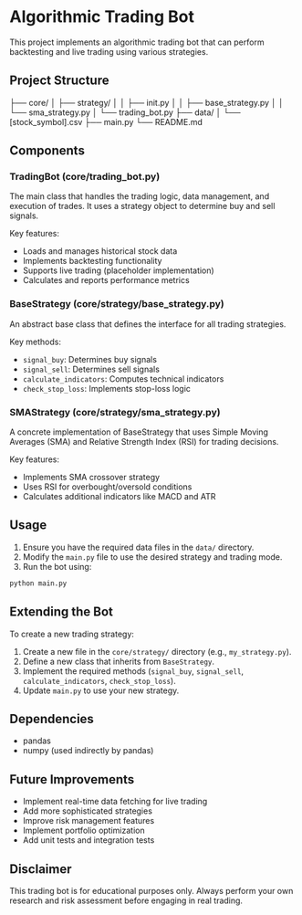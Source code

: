 # Algorithmic Trading Bot

This project implements an algorithmic trading bot that can perform backtesting and live trading using various strategies.

## Project Structure

├── core/
│ ├── strategy/
│ │ ├── init.py
│ │ ├── base_strategy.py
│ │ └── sma_strategy.py
│ └── trading_bot.py
├── data/
│ └── [stock_symbol].csv
├── main.py
└── README.md

## Components

### TradingBot (core/trading_bot.py)

The main class that handles the trading logic, data management, and execution of trades. It uses a strategy object to determine buy and sell signals.

Key features:

- Loads and manages historical stock data
- Implements backtesting functionality
- Supports live trading (placeholder implementation)
- Calculates and reports performance metrics

### BaseStrategy (core/strategy/base_strategy.py)

An abstract base class that defines the interface for all trading strategies.

Key methods:

- `signal_buy`: Determines buy signals
- `signal_sell`: Determines sell signals
- `calculate_indicators`: Computes technical indicators
- `check_stop_loss`: Implements stop-loss logic

### SMAStrategy (core/strategy/sma_strategy.py)

A concrete implementation of BaseStrategy that uses Simple Moving Averages (SMA) and Relative Strength Index (RSI) for trading decisions.

Key features:

- Implements SMA crossover strategy
- Uses RSI for overbought/oversold conditions
- Calculates additional indicators like MACD and ATR

## Usage

1. Ensure you have the required data files in the `data/` directory.
2. Modify the `main.py` file to use the desired strategy and trading mode.
3. Run the bot using:

```bash
python main.py
```

## Extending the Bot

To create a new trading strategy:

1. Create a new file in the `core/strategy/` directory (e.g., `my_strategy.py`).
2. Define a new class that inherits from `BaseStrategy`.
3. Implement the required methods (`signal_buy`, `signal_sell`, `calculate_indicators`, `check_stop_loss`).
4. Update `main.py` to use your new strategy.

## Dependencies

- pandas
- numpy (used indirectly by pandas)

## Future Improvements

- Implement real-time data fetching for live trading
- Add more sophisticated strategies
- Improve risk management features
- Implement portfolio optimization
- Add unit tests and integration tests

## Disclaimer

This trading bot is for educational purposes only. Always perform your own research and risk assessment before engaging in real trading.
